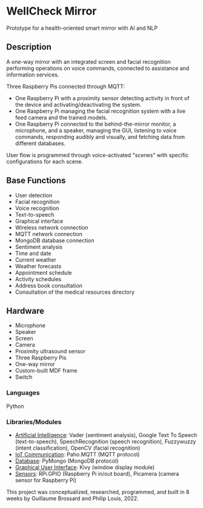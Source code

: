 # WellCheck Mirror
Prototype for a health-oriented smart mirror with AI and NLP

## Description
A one-way mirror with an integrated screen and facial recognition performing operations on voice commands, connected to assistance and information services.

Three Raspberry Pis connected through MQTT:
- One Raspberry Pi with a proximity sensor detecting activity in front of the device and activating/deactivating the system.
- One Raspberry Pi managing the facial recognition system with a live feed camera and the trained models.
- One Raspberry Pi connected to the behind-the-mirror monitor, a microphone, and a speaker, managing the GUI, listening to voice commands, responding audibly and visually, and fetching data from different databases.

User flow is programmed through voice-activated "scenes" with specific configurations for each scene.

## Base Functions
- User detection
- Facial recognition
- Voice recognition
- Text-to-speech
- Graphical interface
- Wireless network connection
- MQTT network connection
- MongoDB database connection
- Sentiment analysis
- Time and date
- Current weather
- Weather forecasts
- Appointment schedule
- Activity schedules
- Address book consultation
- Consultation of the medical resources directory

## Hardware
- Microphone
- Speaker
- Screen
- Camera
- Proximity ultrasound sensor
- Three Raspberry Pis
- One-way mirror
- Custom-built MDF frame
- Switch

### Languages
Python

### Libraries/Modules
- <u>Artificial Intelligence</u>: Vader (sentiment analysis), Google Text To Speech (text-to-speech), SpeechRecognition (speech recognition), Fuzzywuzzy (intent classification), OpenCV (facial recognition)
- <u>IoT Communication</u>: Paho.MQTT (MQTT protocol)
- <u>Database</u>: PyMongo (MongoDB protocol)
- <u>Graphical User Interface</u>: Kivy (window display module)
- <u>Sensors</u>: RPi.GPIO (Raspberry Pi in/out board), Picamera (camera sensor for Raspberry Pi)

This project was conceptualized, researched, programmed, and built in 8 weeks by Guillaume Brossard and Philip Louis, 2022.

